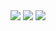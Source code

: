 <img href="https://steamcommunity.com/id/trackedby" src="https://img.shields.io/badge/Steam-000000?style=for-the-badge&logo=steam&logoColor=white" /> 
<img src="https://img.shields.io/badge/HTML-239120?style=for-the-badge&logo=html5&logoColor=white" /> 
<img src="	https://img.shields.io/badge/CSS-239120?&style=for-the-badge&logo=css3&logoColor=white" /> 

